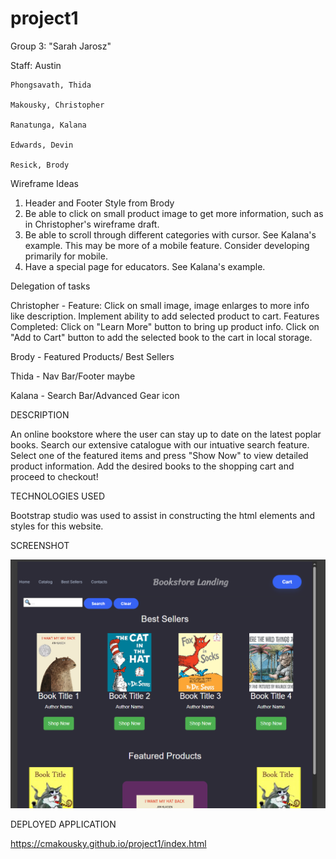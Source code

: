 # project1

Group 3: "Sarah Jarosz"

Staff: Austin

    Phongsavath, Thida

    Makousky, Christopher

    Ranatunga, Kalana

    Edwards, Devin

    Resick, Brody

Wireframe Ideas
1. Header and Footer Style from Brody
2. Be able to click on small product image to get more information, such as in Christopher's wireframe draft.
3. Be able to scroll through different categories with cursor. See Kalana's example. This may be more of a mobile feature. Consider developing primarily for mobile.
4. Have a special page for educators. See Kalana's example.

Delegation of tasks

Christopher - Feature: Click on small image, image enlarges to more info like description. Implement ability to add selected product to cart.
              Features Completed: Click on "Learn More" button to bring up product info.
                                  Click on "Add to Cart" button to add the selected book to the cart in local storage.

Brody - Featured Products/ Best Sellers

Thida - Nav Bar/Footer maybe

Kalana - Search Bar/Advanced Gear icon

DESCRIPTION

An online bookstore where the user can stay up to date on the latest poplar books. Search our extensive catalogue with our intuative search feature. Select one of the featured items and press "Show Now" to view detailed product information. Add the desired books to the shopping cart and proceed to checkout!

TECHNOLOGIES USED

Bootstrap studio was used to assist in constructing the html elements and styles for this website.

SCREENSHOT

![plot](./assets/img/BookstoreLanding_Screenshot.PNG)

DEPLOYED APPLICATION

https://cmakousky.github.io/project1/index.html